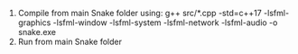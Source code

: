 1. Compile from main Snake folder using:
g++ src/*.cpp -std=c++17 -lsfml-graphics -lsfml-window -lsfml-system -lsfml-network -lsfml-audio -o snake.exe
2. Run from main Snake folder